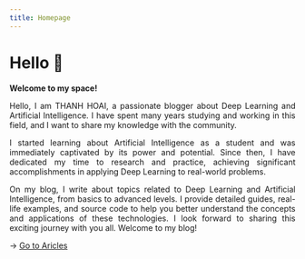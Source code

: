 ```yaml
---
title: Homepage
---
```


# Hello 👋

**Welcome to my space!**

<p style="text-align:justify">Hello, I am THANH HOAI, a passionate blogger about Deep Learning and Artificial Intelligence. I have spent many years studying and working in this field, and I want to share my knowledge with the community.</p>

<p style="text-align:justify">I started learning about Artificial Intelligence as a student and was immediately captivated by its power and potential. Since then, I have dedicated my time to research and practice, achieving significant accomplishments in applying Deep Learning to real-world problems.</p>

<p style="text-align:justify">On my blog, I write about topics related to Deep Learning and Artificial Intelligence, from basics to advanced levels. I provide detailed guides, real-life examples, and source code to help you better understand the concepts and applications of these technologies. I look forward to sharing this exciting journey with you all. Welcome to my blog! </p>

→ [Go to Aricles](/articles)
